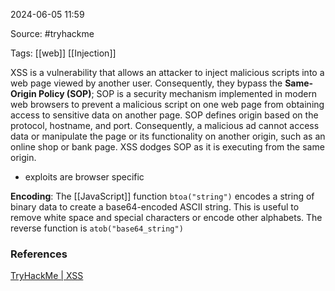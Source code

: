 
2024-06-05 11:59

Source: #tryhackme 

Tags: [[web]] [[Injection]] 

XSS is a vulnerability that allows an attacker to inject malicious scripts into a web page viewed by another user. Consequently, they bypass the **Same-Origin Policy (SOP)**; SOP is a security mechanism implemented in modern web browsers to prevent a malicious script on one web page from obtaining access to sensitive data on another page. SOP defines origin based on the protocol, hostname, and port. Consequently, a malicious ad cannot access data or manipulate the page or its functionality on another origin, such as an online shop or bank page. XSS dodges SOP as it is executing from the same origin.
- exploits are browser specific

**Encoding**: The [[JavaScript]] function `btoa("string")` encodes a string of binary data to create a base64-encoded ASCII string. This is useful to remove white space and special characters or encode other alphabets. The reverse function is `atob("base64_string")`





### References
[TryHackMe | XSS](https://tryhackme.com/r/room/axss)